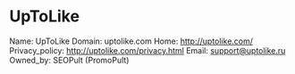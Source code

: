 
# UpToLike

Name: UpToLike
Domain: uptolike.com
Home: http://uptolike.com/
Privacy_policy: http://uptolike.com/privacy.html
Email: support@uptolike.ru
Owned_by: SEOPult (PromoPult)
